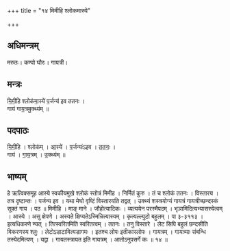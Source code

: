 +++
title = "१४ मिमीहि श्लोकमास्ये"

+++
## अधिमन्त्रम्
मरुतः। कण्वो घौरः। गायत्री।

## मन्त्रः
मि॒मी॒हि श्लोक॑मा॒स्ये॑ प॒र्जन्य॑ इव ततनः ।  
गाय॑ गाय॒त्रमु॒क्थ्य॑म् ॥

## पदपाठः
मि॒मी॒हि । श्लोक॑म् । आ॒स्ये॑ । प॒र्जन्यः॑ऽइव । त॒त॒नः॒ ।  
गाय॑ । गा॒य॒त्रम् । उ॒क्थ्य॑म् ॥

## भाष्यम्
हे ऋत्विक्समूह आस्ये स्वकीयमुखे श्लोकं स्तोत्रं मिमीह । निर्मितं कुरु । तं च श्लोकं ततनः । विस्तारय । तत्र दृष्टान्तः । पर्जन्य इव । यथा मेघो वृष्टिं विस्तारयति तद्वत् । उक्थ्यं शस्त्रयोग्यं गायत्रं गायत्रीच्छन्दस्कं सूक्तं गाय । पठ ॥ मिमीहि । माङ् माने । जौहोत्यादिकः । व्यत्ययेन परस्मैपदम् । भृञामिदित्यभ्यासस्येत्वम् । आस्ये । असु क्षेपणे । अस्यते क्षिप्यतेऽस्मिन्नित्यास्यम् । कृत्यल्ल्युटो बहुलम् । पा ३-३११३ । इत्यधिकरणे ण्यत् । तित्स्वरितमिति स्वरितत्वम् । ततनः । तनु विस्तारे । लेट सिपि बहुलं छन्दसीति विकरणस्य श्लुः । लेटोऽडाटावित्यडागमः । इतश्च लोपः इतीकारलोपः । गायत्रम् । गायत्र्याः संबन्धि तस्येदमित्यण् । यद्वा । गायतस्त्रायत इति गायत्रम् । आतोऽनुपसर्गे कः ॥ १४ ॥